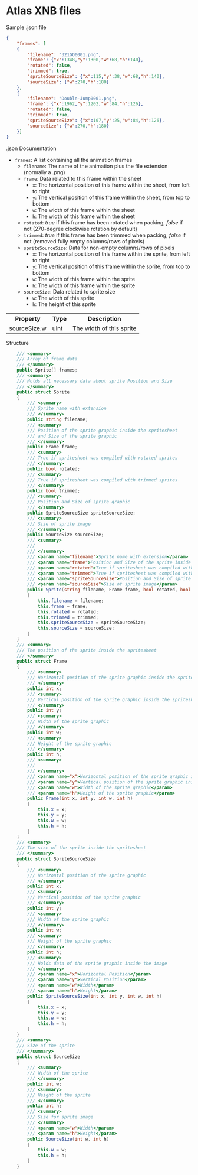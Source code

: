 # Atlas XNB files

Sample .json file

```json
{
	"frames": [
	{
		"filename": "321GO0001.png",
		"frame": {"x":1348,"y":1300,"w":68,"h":140},
		"rotated": false,
		"trimmed": true,
		"spriteSourceSize": {"x":115,"y":38,"w":68,"h":140},
		"sourceSize": {"w":270,"h":180}
	},
	{
		"filename": "Double-Jump0001.png",
		"frame": {"x":1962,"y":1202,"w":84,"h":126},
		"rotated": false,
		"trimmed": true,
		"spriteSourceSize": {"x":107,"y":25,"w":84,"h":126},
		"sourceSize": {"w":270,"h":180}
	}]
}
```

.json Documentation

* ``frames``: A list containing all the animation frames
  * ``filename``: The name of the animation plus the file extension (normally a .png)
  * ``frame``: Data related to this frame within the sheet
    * ``x``: The horizontal position of this frame within the sheet, from left to right
    * ``y``: The vertical position of this frame within the sheet, from top to bottom
    * ``w``: The width of this frame within the sheet
    * ``h``: The width of this frame within the sheet
  * ``rotated``: *true* if this frame has been rotated when packing, *false* if not (270-degree clockwise rotation by default)
  * ``trimmed``: *true* if this frame has been trimmed when packing, *false* if not (removed fully empty columns/rows of pixels)
  * ``spriteSourceSize``: Data for non-empty columns/rows of pixels
    * ``x``: The horizontal position of this frame within the sprite, from left to right
    * ``y``: The vertical position of this frame within the sprite, from top to bottom
    * ``w``: The width of this frame within the sprite
    * ``h``: The width of this frame within the sprite
  * ``sourceSize``: Data related to sprite size
    * ``w``: The width of this sprite
    * ``h``: The height of this sprite
    
    
<table width=100%>
<tr>
<th>Property</th>
<th>Type</th>
<th>Description</th>
</tr>
<tr>
<td>sourceSize.w</td>
<td>uint</td>
<td>The width of this sprite</td>
</tr>
</table>

Structure

```csharp
    /// <summary>
    /// Array of frame data
    /// </summary>
    public Sprite[] frames;
    /// <summary>
    /// Holds all necessary data about sprite Position and Size
    /// </summary>
    public struct Sprite
    {
        /// <summary>
        /// Sprite name with extension
        /// </summary>
        public string filename;
        /// <summary>
        /// Position of the sprite graphic inside the spritesheet
        /// and Size of the sprite graphic
        /// </summary>
        public Frame frame;
        /// <summary>
        /// True if spritesheet was compiled with rotated sprites
        /// </summary>
        public bool rotated;
        /// <summary>
        /// True if spritesheet was compiled with trimmed sprites
        /// </summary>
        public bool trimmed;
        /// <summary>
        /// Position and Size of sprite graphic
        /// </summary>
        public SpriteSourceSize spriteSourceSize;
        /// <summary>
        /// Size of sprite image
        /// </summary>
        public SourceSize sourceSize;
        /// <summary>
        /// 
        /// </summary>
        /// <param name="filename">Sprite name with extension</param>
        /// <param name="frame">Position and Size of the sprite inside the spritesheet</param>
        /// <param name="rotated">True if spritesheet was compiled with rotated sprites</param>
        /// <param name="trimmed">True if spritesheet was compiled with trimmed sprites</param>
        /// <param name="spriteSourceSize">Position and Size of sprite graphic</param>
        /// <param name="sourceSize">Size of sprite image</param>
        public Sprite(string filename, Frame frame, bool rotated, bool trimmed, SpriteSourceSize spriteSourceSize, SourceSize sourceSize)
        {
            this.filename = filename;
            this.frame = frame;
            this.rotated = rotated;
            this.trimmed = trimmed;
            this.spriteSourceSize = spriteSourceSize;
            this.sourceSize = sourceSize;
        }
    }
    /// <summary>
    /// The position of the sprite inside the spritesheet
    /// </summary>
    public struct Frame
    {
        /// <summary>
        /// Horizontal position of the sprite graphic inside the spritesheet
        /// </summary>
        public int x;
        /// <summary>
        /// Vertical position of the sprite graphic inside the spritesheet
        /// </summary>
        public int y;
        /// <summary>
        /// Width of the sprite graphic
        /// </summary>
        public int w;
        /// <summary>
        /// Height of the sprite graphic
        /// </summary>
        public int h;
        /// <summary>
        /// 
        /// </summary>
        /// <param name="x">Horizontal position of the sprite graphic inside the spritesheet</param>
        /// <param name="y">Vertical position of the sprite graphic inside the spritesheet</param>
        /// <param name="w">Width of the sprite graphic</param>
        /// <param name="h">Height of the sprite graphic</param>
        public Frame(int x, int y, int w, int h)
        {
            this.x = x;
            this.y = y;
            this.w = w;
            this.h = h;
        }
    }
    /// <summary>
    /// The size of the sprite inside the spritesheet
    /// </summary>
    public struct SpriteSourceSize
    {
        /// <summary>
        /// Horizontal position of the sprite graphic
        /// </summary>
        public int x;
        /// <summary>
        /// Vertical position of the sprite graphic
        /// </summary>
        public int y;
        /// <summary>
        /// Width of the sprite graphic
        /// </summary>
        public int w;
        /// <summary>
        /// Height of the sprite graphic
        /// </summary>
        public int h;
        /// <summary>
        /// Holds data of the sprite graphic inside the image
        /// </summary>
        /// <param name="x">Horizontal Position</param>
        /// <param name="y">Vertical Position</param>
        /// <param name="w">Width</param>
        /// <param name="h">Height</param>
        public SpriteSourceSize(int x, int y, int w, int h)
        {
            this.x = x;
            this.y = y;
            this.w = w;
            this.h = h;
        }
    }
    /// <summary>
    /// Size of the sprite
    /// </summary>
    public struct SourceSize
    {
        /// <summary>
        /// Width of the sprite
        /// </summary>
        public int w;
        /// <summary>
        /// Height of the sprite
        /// </summary>
        public int h;
        /// <summary>
        /// Size for sprite image
        /// </summary>
        /// <param name="w">Width</param>
        /// <param name="h">Height</param>
        public SourceSize(int w, int h)
        {
            this.w = w;
            this.h = h;
        }
    }
```

